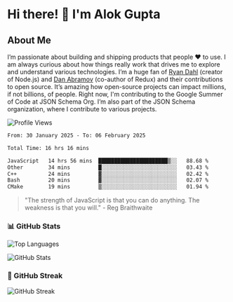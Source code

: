 # Hi there! 👋 I'm Alok Gupta

## About Me
I’m passionate about building and shipping products that people ❤️ to use. I am always curious about how things really work that drives me to explore and understand various technologies. I’m a huge fan of [Ryan Dahl](https://github.com/ry) (creator of Node.js) and [Dan Abramov](https://github.com/gaearon) (co-author of Redux) and their contributions to open source. It’s amazing how open-source projects can impact millions, if not billions, of people. Right now, I'm contributing to the Google Summer of Code at JSON Schema Org. I’m also part of the JSON Schema organization, where I contribute to various projects.

![Profile Views](https://komarev.com/ghpvc/?username=aialok&label=Profile%20views&color=0e75b6&style=flat)

<!--START_SECTION:waka-->

```txt
From: 30 January 2025 - To: 06 February 2025

Total Time: 16 hrs 16 mins

JavaScript   14 hrs 56 mins  ██████████████████████▒░░   88.68 %
Other        34 mins         █░░░░░░░░░░░░░░░░░░░░░░░░   03.43 %
C++          24 mins         ▓░░░░░░░░░░░░░░░░░░░░░░░░   02.42 %
Bash         20 mins         ▓░░░░░░░░░░░░░░░░░░░░░░░░   02.07 %
CMake        19 mins         ▒░░░░░░░░░░░░░░░░░░░░░░░░   01.94 %
```

<!--END_SECTION:waka-->

> "The strength of JavaScript is that you can do anything. The weakness is that you will." - Reg Braithwaite



### 📊 GitHub Stats
![Top Languages](https://github-readme-stats.vercel.app/api/top-langs/?username=aialok&layout=compact)

![GitHub Stats](https://github-readme-stats-peach-pi.vercel.app/api?username=aialok&show_icons=true&hide_title=true&include_all_commits=true&count_private=true&bg_color=45,2b8eaf,b222a8&text_color=ffffff&icon_color=ffffff&title_color=ffffff&border_color=000000)

### 🚀 GitHub Streak
![GitHub Streak](https://github-readme-streak-stats.herokuapp.com/?user=aialok)



